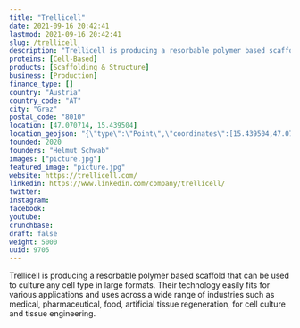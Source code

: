 ```yaml
---
title: "Trellicell"
date: 2021-09-16 20:42:41
lastmod: 2021-09-16 20:42:41
slug: /trellicell
description: "Trellicell is producing a resorbable polymer based scaffold that can be used to culture any cell type in large formats. Their technology easily fits for various applications and uses across a wide range of industries such as medical, pharmaceutical, food, artificial tissue regeneration, for cell culture and tissue engineering."
proteins: [Cell-Based]
products: [Scaffolding & Structure]
business: [Production]
finance_type: []
country: "Austria"
country_code: "AT"
city: "Graz"
postal_code: "8010"
location: [47.070714, 15.439504]
location_geojson: "{\"type\":\"Point\",\"coordinates\":[15.439504,47.070714]}"
founded: 2020
founders: "Helmut Schwab"
images: ["picture.jpg"]
featured_image: "picture.jpg"
website: https://trellicell.com/
linkedin: https://www.linkedin.com/company/trellicell/
twitter: 
instagram: 
facebook: 
youtube: 
crunchbase: 
draft: false
weight: 5000
uuid: 9705
---
```

Trellicell is producing a resorbable polymer based scaffold that can be used to culture any cell type in large formats. Their technology easily fits for various applications and uses across a wide range of industries such as medical, pharmaceutical, food, artificial tissue regeneration, for cell culture and tissue engineering.
